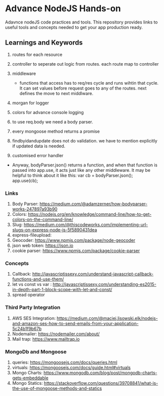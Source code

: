 # Advance NodeJS Hands-on

Adavnce nodeJS code practices and tools. This repository provides links to useful tools and concepts needed to get your app production ready.

## Learnings and Keywords

1. routes for each resource
2. controller to seperate out logic from routes. each route map to controller
3. middleware
    * functions that access has to req/res cycle and runs wihtin that cycle. It can set values before request goes to any of the routes. next defines the move to next middlware.
  
4. morgan for logger
5. colors for advance console logging
6. to use req.body we need a body parser.
7. every mongoose method returns a promise
8. findbyidandupdate does not do validation. we have to mention explicitly if updated data is needed.
9. customised error handler

* Anyway, bodyParser.json() returns a function, and when that function is passed into app.use, it acts just like any other middleware. It may be helpful to think about it like this:
var cb = bodyParser.json();
app.use(cb);


### Links

1. Body Parser: <https://medium.com/@adamzerner/how-bodyparser-works-247897a93b90>
2. Colors: <https://nodejs.org/en/knowledge/command-line/how-to-get-colors-on-the-command-line/>
3. Slug: <https://medium.com/@thiscodeworks.com/implementing-url-slugs-on-express-node-js-5f5890431dea>
4. express-fileupload: 
5. Geocoder: <https://www.npmjs.com/package/node-geocoder>
6. json web token: <https://json.io> 
7. cookie parser: <https://www.npmjs.com/package/cookie-parser>


### Concepts

1. Callback: <http://javascriptissexy.com/understand-javascript-callback-functions-and-use-them/>
2. let vs const vs var : <http://javascriptissexy.com/understanding-es2015-in-depth-part-1-block-scope-with-let-and-const/>
3. spread operator


### Third Party Integration

1. AWS SES Integration: <https://medium.com/@maciej.lisowski.elk/nodejs-and-amazon-ses-how-to-send-emails-from-your-application-5c24b1f9b67b>
2. Nodemailer: <https://nodemailer.com/about/>
3. Mail trap: <https://www.mailtrap.io>


### MongoDb and Mongoose

1. queries: <https://mongoosejs.com/docs/queries.html>
2. virtuals: <https://mongoosejs.com/docs/guide.html#virtuals>
3. Mongo Charts: <https://www.mongodb.com/blog/post/mongodb-charts-gets-embeddable>
4. Mongo Statics: <https://stackoverflow.com/questions/39708841/what-is-the-use-of-mongoose-methods-and-statics>

